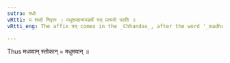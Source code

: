 ```yaml
---
sutra: मधोः
vRtti: य शब्दो निवृत्तः । मधुशब्दान्मयडर्थे यत् प्रत्ययो भवति ॥
vRtti_eng: The affix यत् comes in the _Chhandas_, after the word '_madhu_', with the force of the affix _mayat_.

---
```

Thus मधव्यान् स्तोकान् = मधुमयान् ॥